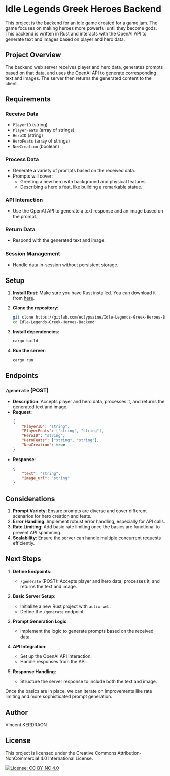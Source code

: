 # Idle Legends Greek Heroes Backend

This project is the backend for an idle game created for a game jam. The game focuses on making heroes more powerful until they become gods. This backend is written in Rust and interacts with the OpenAI API to generate text and images based on player and hero data.

## Project Overview

The backend web server receives player and hero data, generates prompts based on that data, and uses the OpenAI API to generate corresponding text and images. The server then returns the generated content to the client.

## Requirements

### Receive Data
- `PlayerID` (string)
- `PlayerFeats` (array of strings)
- `HeroID` (string)
- `HeroFeats` (array of strings)
- `NewCreation` (boolean)

### Process Data
- Generate a variety of prompts based on the received data.
- Prompts will cover:
  - Greeting a new hero with background and physical features.
  - Describing a hero's feat, like building a remarkable statue.

### API Interaction
- Use the OpenAI API to generate a text response and an image based on the prompt.

### Return Data
- Respond with the generated text and image.

### Session Management
- Handle data in-session without persistent storage.

## Setup

1. **Install Rust**: Make sure you have Rust installed. You can download it from [here](https://www.rust-lang.org/tools/install).

2. **Clone the repository**: 
    ```bash
    git clone https://gitlab.com/eclypsaine/Idle-Legends-Greek-Heroes-Backend.git
    cd Idle-Legends-Greek-Heroes-Backend
    ```

3. **Install dependencies**: 
    ```bash
    cargo build
    ```

4. **Run the server**:
    ```bash
    cargo run
    ```

## Endpoints

### `/generate` (POST)

- **Description**: Accepts player and hero data, processes it, and returns the generated text and image.
- **Request**:
    ```json
    {
        "PlayerID": "string",
        "PlayerFeats": ["string", "string"],
        "HeroID": "string",
        "HeroFeats": ["string", "string"],
        "NewCreation": true
    }
    ```
- **Response**:
    ```json
    {
        "text": "string",
        "image_url": "string"
    }
    ```

## Considerations

1. **Prompt Variety**: Ensure prompts are diverse and cover different scenarios for hero creation and feats.
2. **Error Handling**: Implement robust error handling, especially for API calls.
3. **Rate Limiting**: Add basic rate limiting once the basics are functional to prevent API spamming.
4. **Scalability**: Ensure the server can handle multiple concurrent requests efficiently.

## Next Steps

1. **Define Endpoints**:
   - `/generate` (POST): Accepts player and hero data, processes it, and returns the text and image.

2. **Basic Server Setup**:
   - Initialize a new Rust project with `actix-web`.
   - Define the `/generate` endpoint.

3. **Prompt Generation Logic**:
   - Implement the logic to generate prompts based on the received data.

4. **API Integration**:
   - Set up the OpenAI API interaction.
   - Handle responses from the API.

5. **Response Handling**:
   - Structure the server response to include both the text and image.

Once the basics are in place, we can iterate on improvements like rate limiting and more sophisticated prompt generation.

## Author

Vincent KERDRAON

## License

This project is licensed under the Creative Commons Attribution-NonCommercial 4.0 International License.

[![License: CC BY-NC 4.0](https://img.shields.io/badge/License-CC%20BY--NC%204.0-lightgrey.svg)](https://creativecommons.org/licenses/by-nc/4.0/)
